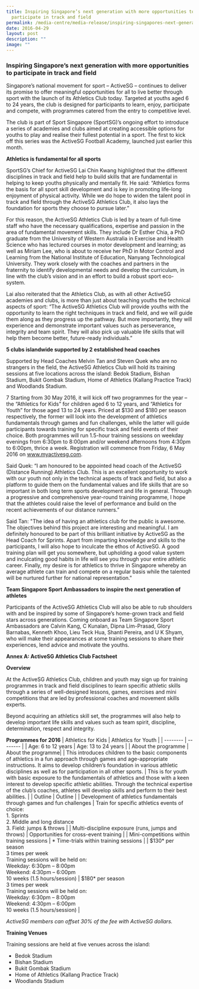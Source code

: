 ```yaml
---
title: Inspiring Singapore’s next generation with more opportunities to
  participate in track and field
permalink: /media-centre/media-release/inspiring-singapores-next-generation-with-more-opportunities-to/
date: 2016-04-29
layout: post
description: ""
image: ""
---
```

### **Inspiring Singapore’s next generation with more opportunities to participate in track and field**
Singapore’s national movement for sport – ActiveSG – continues to deliver its promise to offer meaningful opportunities for all to live better through sport with the launch of its Athletics Club today. Targeted at youths aged 6 to 24 years, the club is designed for participants to learn, enjoy, participate and compete, with programmes catered from the entry to competitive level.  
  
The club is part of Sport Singapore (SportSG)’s ongoing effort to introduce a series of academies and clubs aimed at creating accessible options for youths to play and realise their fullest potential in a sport. The first to kick off this series was the ActiveSG Football Academy, launched just earlier this month.  
  
**Athletics is fundamental for all sports**  
  
SportSG’s Chief for ActiveSG Lai Chin Kwang highlighted that the different disciplines in track and field help to build skills that are fundamental in helping to keep youths physically and mentally fit. He said: “Athletics forms the basis for all sport skill development and is key in promoting life-long enjoyment of physical activity. While we do hope to widen the talent pool in track and field through the ActiveSG Athletics Club, it also lays the foundation for sports they choose to pursue later.”  
  
For this reason, the ActiveSG Athletics Club is led by a team of full-time staff who have the necessary qualifications, expertise and passion in the area of fundamental movement skills. They include Dr Esther Chia, a PhD graduate from the University of Western Australia in Exercise and Health Science who has lectured courses in motor development and learning; as well as Miriam Lee, who is about to receive her PhD in Motor Control and Learning from the National Institute of Education, Nanyang Technological University. They work closely with the coaches and partners in the fraternity to identify developmental needs and develop the curriculum, in line with the club’s vision and in an effort to build a robust sport eco-system.  
  
Lai also reiterated that the Athletics Club, as with all other ActiveSG academies and clubs, is more than just about teaching youths the technical aspects of sport: “The ActiveSG Athletics Club will provide youths with the opportunity to learn the right techniques in track and field, and we will guide them along as they progress up the pathway. But more importantly, they will experience and demonstrate important values such as perseverance, integrity and team spirit. They will also pick up valuable life skills that will help them become better, future-ready individuals.”  
  
**5 clubs islandwide supported by 2 established head coaches**  
  
Supported by Head Coaches Melvin Tan and Steven Quek who are no strangers in the field, the ActiveSG Athletics Club will hold its training sessions at five locations across the island: Bedok Stadium, Bishan Stadium, Bukit Gombak Stadium, Home of Athletics (Kallang Practice Track) and Woodlands Stadium.  
  
7 Starting from 30 May 2016, it will kick off two programmes for the year – the “Athletics for Kids” for children aged 6 to 12 years, and “Athletics for Youth” for those aged 13 to 24 years. Priced at $130 and $180 per season respectively, the former will look into the development of athletics fundamentals through games and fun challenges, while the latter will guide participants towards training for specific track and field events of their choice. Both programmes will run 1.5-hour training sessions on weekday evenings from 6:30pm to 8:00pm and/or weekend afternoons from 4:30pm to 6:00pm, thrice a week. Registration will commence from Friday, 6 May 2016 on www.myactivesg.com.  
  
Said Quek: “I am honoured to be appointed head coach of the ActiveSG (Distance Running) Athletics Club. This is an excellent opportunity to work with our youth not only in the technical aspects of track and field, but also a platform to guide them on the fundamental values and life skills that are so important in both long term sports development and life in general. Through a progressive and comprehensive year-round training programme, I hope that the athletes could raise the level of performance and build on the recent achievements of our distance runners.”  
  
Said Tan: "The idea of having an athletics club for the public is awesome. The objectives behind this project are interesting and meaningful. I am definitely honoured to be part of this brilliant initiative by ActiveSG as the Head Coach for Sprints. Apart from imparting knowledge and skills to the participants, I will also hope to inculcate the ethos of ActiveSG. A good training plan will get you somewhere, but upholding a good value system and inculcating good habits in life will see you through your entire athletic career. Finally, my desire is for athletics to thrive in Singapore whereby an average athlete can train and compete on a regular basis while the talented will be nurtured further for national representation."  
  
**Team Singapore Sport Ambassadors to inspire the next generation of athletes**  
  
Participants of the ActiveSG Athletics Club will also be able to rub shoulders with and be inspired by some of Singapore’s home-grown track and field stars across generations. Coming onboard as Team Singapore Sport Ambassadors are Calvin Kang, C Kunalan, Dipna Lim-Prasad, Glory Barnabas, Kenneth Khoo, Lieu Teck Hua, Shanti Pereira, and U K Shyam, who will make their appearances at some training sessions to share their experiences, lend advice and motivate the youths.  
  

**Annex A: ActiveSG Athletics Club Factsheet**  

**Overview**

At the ActiveSG Athletics Club, children and youth may sign up for training programmes in track and field disciplines to learn specific athletic skills through a series of well-designed lessons, games, exercises and mini competitions that are led by professional coaches and movement skills experts.

Beyond acquiring an athletics skill set, the programmes will also help to develop important life skills and values such as team spirit, discipline, determination, respect and integrity.

**Programmes for 2016**
| Athletics for Kids | Athletics for Youth |
| -------- | -------- |
| Age: 6 to 12 years | Age: 13 to 24 years |
| About the programme | About the programme|
| This introduces children to the basic components of athletics in a fun approach through games and age-appropriate instructions. It aims to develop children’s foundation in various athletic disciplines as well as for participation in all other sports. | This is for youth with basic exposure to the fundamentals of athletics and those with a keen interest to develop specific athletic abilities. Through the technical expertise of the club’s coaches, athletes will develop skills and perform to their best abilities. |
| Outline | Outline | 
| Development of athletics fundamentals through games and fun challenges | Train for specific athletics events of choice:<br>1.  Sprints <br>2.  Middle and long distance <br>3.  Field: jumps & throws |
| Multi-discipline exposure (runs, jumps and throws) | Opportunities for cross-event training |
| Mini-competitions within training sessions | *   Time-trials within training sessions |
| $130* per season <br>3 times per week <br>Training sessions will be held on:<br>Weekday: 6:30pm – 8:00pm <br>Weekend: 4:30pm – 6:00pm<br>10 weeks (1.5 hours/session) | $180* per season <br>3 times per week <br>Training sessions will be held on:<br>Weekday: 6:30pm – 8:00pm <br>Weekend: 4:30pm – 6:00pm<br>10 weeks (1.5 hours/session) |

_ActiveSG members can offset 30% of the fee with ActiveSG dollars._ 

  

**Training Venues**

Training sessions are held at five venues across the island: 

*   Bedok Stadium
*   Bishan Stadium
*   Bukit Gombak Stadium
*   Home of Athletics (Kallang Practice Track)
*   Woodlands Stadium


